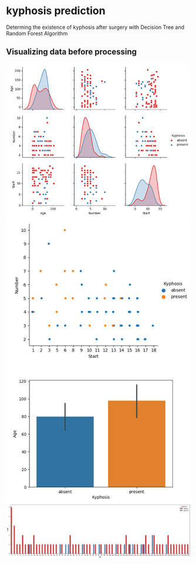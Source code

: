 # kyphosis prediction
Determing the existence of kyphosis after surgery with Decision Tree and Random Forest Algorithm

## Visualizing data before processing

![Screenshot](images/1.png)
![Screenshot](images/2.png)
![Screenshot](images/4.png)
![Screenshot](images/5.png)


